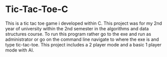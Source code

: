 # Tic-Tac-Toe-C
This is a tic tac toe game i developed within C. This project was for my 2nd year of university within the 2nd semester in the algorithms and data structures course. To run this program rather go to the exe and run as administrator or go on the command line navigate to where the exe is and type tic-tac-toe. This project includes a 2 player mode and a basic 1 player mode with AI.
